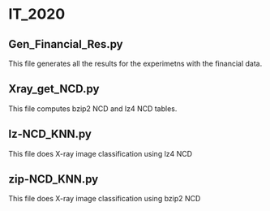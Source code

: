 # IT_2020
## Gen_Financial_Res.py
This file generates all the results for the experimetns with the financial data.  

## Xray_get_NCD.py
This file computes bzip2 NCD and lz4 NCD tables.

## lz-NCD_KNN.py
This file does X-ray image classification using lz4 NCD

## zip-NCD_KNN.py
This file does X-ray image classification using bzip2 NCD
